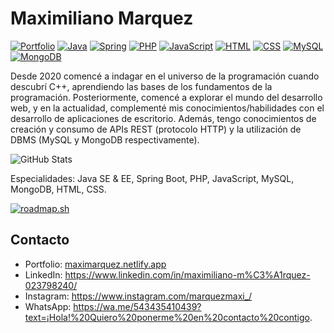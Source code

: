 # Maximiliano Marquez

[![Portfolio](https://img.shields.io/badge/Portfolio-000?style=flat&logo=firefox&logoColor=orange)](https://maximarquez.netlify.app/)
[![Java](https://img.shields.io/badge/Java-000?style=flat&logo=openjdk&logoColor=ed8b00)](https://www.java.com)
[![Spring](https://img.shields.io/badge/Spring-000?style=flat&logo=spring&logoColor=6db33f)](https://spring.io)
[![PHP](https://img.shields.io/badge/PHP-000?style=flat&logo=php&logoColor=777bb4)](https://www.php.net)
[![JavaScript](https://img.shields.io/badge/JavaScript-000?style=flat&logo=javascript&logoColor=f7df1e)](https://developer.mozilla.org/en-US/docs/Web/JavaScript)
[![HTML](https://img.shields.io/badge/HTML-000?style=flat&logo=html5&logoColor=e34f26)](https://developer.mozilla.org/en-US/docs/Web/HTML)
[![CSS](https://img.shields.io/badge/CSS-000?style=flat&logo=css3&logoColor=1572b6)](https://developer.mozilla.org/en-US/docs/Web/CSS)
[![MySQL](https://img.shields.io/badge/MySQL-000?style=flat&logo=mysql&logoColor=4479a1)](https://www.mysql.com)
[![MongoDB](https://img.shields.io/badge/MongoDB-000?style=flat&logo=mongodb&logoColor=47a248)](https://www.mongodb.com)

Desde 2020 comencé a indagar en el universo de la programación cuando descubrí C++, aprendiendo las bases de los fundamentos de la programación. Posteriormente, comencé a explorar el mundo del desarrollo web, y en la actualidad, complementé mis conocimientos/habilidades con el desarrollo de aplicaciones de escritorio. Además, tengo conocimientos de creación y consumo de APIs REST (protocolo HTTP) y la utilización de DBMS (MySQL y MongoDB respectivamente).

![GitHub Stats](https://github-readme-stats.vercel.app/api/top-langs/?username=maximarquezz&theme=dark&show_icons=true&hide_border=true&layout=compact)

Especialidades: Java SE & EE, Spring Boot, PHP, JavaScript, MySQL, MongoDB, HTML, CSS.

[![roadmap.sh](https://roadmap.sh/card/wide/657dac725145316d250fefdd?variant=dark)](https://roadmap.sh)

## Contacto
- Portfolio: [maximarquez.netlify.app](https://maximarquez.netlify.app/)
- LinkedIn: https://www.linkedin.com/in/maximiliano-m%C3%A1rquez-023798240/
- Instagram: https://www.instagram.com/marquezmaxi_/
- WhatsApp: https://wa.me/543435410439?text=¡Hola!%20Quiero%20ponerme%20en%20contacto%20contigo.


